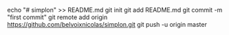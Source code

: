 echo "# simplon" >> README.md
git init
git add README.md
git commit -m "first commit"
git remote add origin https://github.com/belvoixnicolas/simplon.git
git push -u origin master
